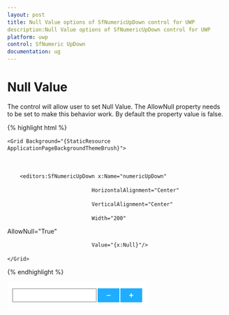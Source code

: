```yaml
---
layout: post
title: Null Value options of SfNumericUpDown control for UWP
description:Null Value options of SfNumericUpDown control for UWP
platform: uwp
control: SfNumeric UpDown
documentation: ug
---
```


# Null Value

The control will allow user to set Null Value. The AllowNull property needs to be set to make this behavior work. By default the property value is false.

{% highlight html %}

<Page xmlns:editors="using:Syncfusion.UI.Xaml.Controls.Input">

    <Grid Background="{StaticResource ApplicationPageBackgroundThemeBrush}">



        <editors:SfNumericUpDown x:Name="numericUpDown"

                               HorizontalAlignment="Center"

                               VerticalAlignment="Center"

                               Width="200"

AllowNull="True"

                               Value="{x:Null}"/>

    </Grid>

</Page>

{% endhighlight %}

![](Concepts_images/Concepts_img6.png)